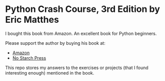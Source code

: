 # Python Crash Course, 3rd Edition by Eric Matthes

I bought this book from Amazon. An excellent book for Python beginners.

Please support the author by buying his book at:

- [Amazon](https://www.amazon.ca/Python-Crash-Course-Eric-Matthes/dp/1718502702)
- [No Starch Press](https://nostarch.com/python-crash-course-3rd-edition)

This repo stores my answers to the exercises or projects (that I found interesting enough) mentioned in the book.
